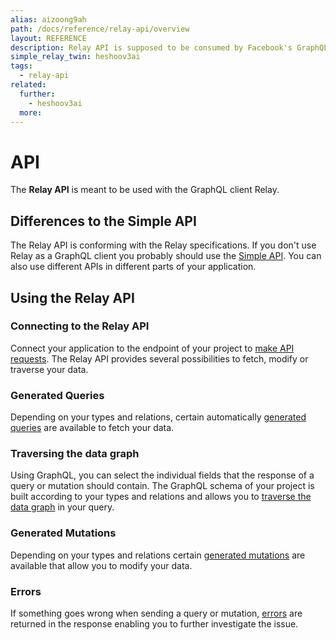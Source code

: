 ```yaml
---
alias: aizoong9ah
path: /docs/reference/relay-api/overview
layout: REFERENCE
description: Relay API is supposed to be consumed by Facebook's GraphQL client Relay but any other GraphQL client such as Apollo, Lokka can be used as well.
simple_relay_twin: heshoov3ai
tags:
  - relay-api
related:
  further:
    - heshoov3ai
  more:
---
```


# API

The **Relay API** is meant to be used with the GraphQL client Relay.

## Differences to the Simple API

The Relay API is conforming with the Relay specifications. If you don't use Relay as a GraphQL client you probably should use the [Simple API](!alias-heshoov3ai). You can also use different APIs in different parts of your application.

## Using the Relay API

### Connecting to the Relay API

Connect your application to the endpoint of your project to [make API requests](!alias-thaiph8ung).
The Relay API provides several possibilities to fetch, modify or traverse your data.

### Generated Queries

Depending on your types and relations, certain automatically [generated queries](!alias-oiviev0xi7) are available to fetch your data.

### Traversing the data graph

Using GraphQL, you can select the individual fields that the response of a query or mutation should contain. The GraphQL schema of your project is built according to your types and relations and allows you to [traverse the data graph](!alias-uo6uv0ecoh) in your query.

### Generated Mutations

Depending on your types and relations certain [generated mutations](!alias-vah0igucil) are available that allow you to modify your data.

### Errors

If something goes wrong when sending a query or mutation, [errors](!alias-looxoo7avo) are returned in the response enabling you to further investigate the issue.
